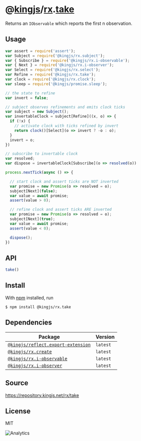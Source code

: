# @[kingjs][@kingjs]/[rx][ns0].[take][ns1]
Returns an `IObservable` which reports the first n observation.
## Usage
```js
var assert = require('assert');
var Subject = require('@kingjs/rx.subject');
var { Subscribe } = require('@kingjs/rx.i-observable');
var { Next } = require('@kingjs/rx.i-observer');
var Select = require('@kingjs/rx.select');
var Refine = require('@kingjs/rx.take');
var clock = require('@kingjs/rx.clock');
var sleep = require('@kingjs/promise.sleep');

// the state to refine
var invert = false;

// subject observes refinements and emits clock ticks
var subject = new Subject();
var invertableClock = subject[Refine]((x, o) => {
  if (!x) {
    // activate clock with ticks refined by invert
    return clock()[Select](o => invert ? -o : o);
  }
  invert = o;
})

// subscribe to invertable clock
var resolved;
var dispose = invertableClock[Subscribe](o => resolved(o))

process.nextTick(async () => {

  // start clock and assert ticks are NOT inverted
  var promise = new Promise(o => resolved = o);
  subject[Next](false);
  var value = await promise;
  assert(value > 0);

  // refine clock and assert ticks ARE inverted
  var promise = new Promise(o => resolved = o);
  subject[Next](true);
  var value = await promise;
  assert(value < 0);

  dispose();
})

```

## API
```ts
take()
```




## Install
With [npm](https://npmjs.org/) installed, run
```
$ npm install @kingjs/rx.take
```
## Dependencies
|Package|Version|
|---|---|
|[`@kingjs/reflect.export-extension`](https://www.npmjs.com/package/@kingjs/reflect.export-extension)|`latest`|
|[`@kingjs/rx.create`](https://www.npmjs.com/package/@kingjs/rx.create)|`latest`|
|[`@kingjs/rx.i-observable`](https://www.npmjs.com/package/@kingjs/rx.i-observable)|`latest`|
|[`@kingjs/rx.i-observer`](https://www.npmjs.com/package/@kingjs/rx.i-observer)|`latest`|
## Source
https://repository.kingjs.net/rx/take
## License
MIT

![Analytics](https://analytics.kingjs.net/rx/take)

[@kingjs]: https://www.npmjs.com/package/kingjs
[ns0]: https://www.npmjs.com/package/@kingjs/rx
[ns1]: https://www.npmjs.com/package/@kingjs/rx.take
